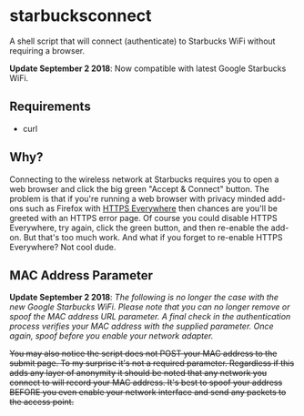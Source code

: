 # starbucksconnect

A shell script that will connect (authenticate) to Starbucks WiFi
without requiring a browser.

__Update September 2 2018__: Now compatible with latest Google Starbucks WiFi.

## Requirements

* curl

## Why?

Connecting to the wireless network at Starbucks requires you to open a
web browser and click the big green "Accept & Connect" button.  The
problem is that if you're running a web browser with privacy minded
add-ons such as Firefox with [HTTPS
Everywhere](https://www.eff.org/https-everywhere) then chances are
you'll be greeted with an HTTPS error page. Of course you could
disable HTTPS Everywhere, try again, click the green button, and then
re-enable the add-on.  But that's too much work. And what if you
forget to re-enable HTTPS Everywhere?  Not cool dude.

## MAC Address Parameter

__Update September 2 2018__: _The following is no longer the case with
the new Google Starbucks WiFi. Please note that you can no longer
remove or spoof the MAC address URL parameter. A final check in the
authentication process verifies your MAC address with the supplied
parameter. Once again, spoof before you enable your network adapter._

~~You may also notice the script does not POST your MAC address to the
submit page. To my surprise it's not a required parameter. Regardless
if this adds any layer of anonymity it should be noted that any
network you connect to will record your MAC address. It's best to
spoof your address BEFORE you even enable your network interface and
send any packets to the access point.~~
